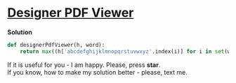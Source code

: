 # [Designer PDF Viewer](https://www.hackerrank.com/challenges/designer-pdf-viewer)

**Solution**
<br>
```python
def designerPdfViewer(h, word):
    return max((h['abcdefghijklmnopqrstuvwxyz'.index(i)] for i in set(word))) * len(word)
```

If it is useful for you - I am happy. Please, press **star**.
<br>
If you know, how to make my solution better - please, text me.
